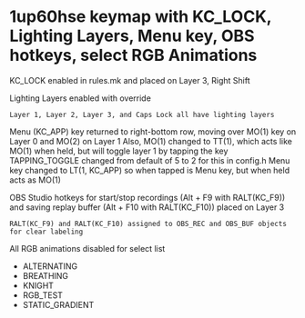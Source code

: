 # 1up60hse keymap with KC_LOCK, Lighting Layers, Menu key, OBS hotkeys, select RGB Animations

KC_LOCK enabled in rules.mk and placed on Layer 3, Right Shift

Lighting Layers enabled with override

	Layer 1, Layer 2, Layer 3, and Caps Lock all have lighting layers

Menu (KC_APP) key returned to right-bottom row, moving over MO(1) key on Layer 0 and MO(2) on Layer 1
	Also, MO(1) changed to TT(1), which acts like MO(1) when held, but will toggle layer 1 by tapping the key
		TAPPING_TOGGLE changed from default of 5 to 2 for this in config.h
	Menu key changed to LT(1, KC_APP) so when tapped is Menu key, but when held acts as MO(1)

OBS Studio hotkeys for start/stop recordings (Alt + F9 with RALT(KC_F9)) and saving replay buffer (Alt + F10 with RALT(KC_F10)) placed on Layer 3

	RALT(KC_F9) and RALT(KC_F10) assigned to OBS_REC and OBS_BUF objects for clear labeling

All RGB animations disabled for select list

- ALTERNATING
- BREATHING
- KNIGHT
- RGB_TEST
- STATIC_GRADIENT